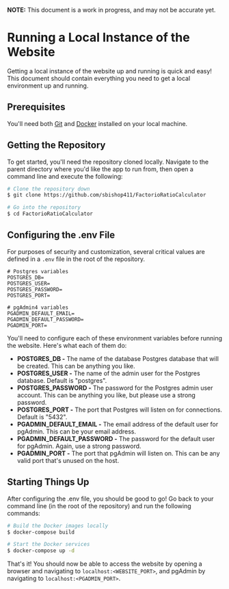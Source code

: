 **NOTE:** This document is a work in progress, and may not be accurate yet.

# Running a Local Instance of the Website
Getting a local instance of the website up and running is quick and easy! This document should contain everything you need to get a local environment up and running.

## Prerequisites
You'll need both [Git](https://git-scm.com/) and [Docker](https://www.docker.com/) installed on your local machine.

## Getting the Repository
To get started, you'll need the repository cloned locally. Navigate to the parent directory where you'd like the app to run from, then open a command line and execute the following:
```bash
# Clone the repository down
$ git clone https://github.com/sbishop411/FactorioRatioCalculator

# Go into the repository
$ cd FactorioRatioCalculator
```

## Configuring the .env File
For purposes of security and customization, several critical values are defined in a `.env` file in the root of the repository. 

```
# Postgres variables
POSTGRES_DB=
POSTGRES_USER=
POSTGRES_PASSWORD=
POSTGRES_PORT=

# pgAdmin4 variables
PGADMIN_DEFAULT_EMAIL=
PGADMIN_DEFAULT_PASSWORD=
PGADMIN_PORT=
```

You'll need to configure each of these environment variables before running the website. Here's what each of them do:
* **POSTGRES_DB -** The name of the database Postgres database that will be created. This can be anything you like.
* **POSTGRES_USER -** The name of the admin user for the Postgres database. Default is "postgres".
* **POSTGRES_PASSWORD -** The password for the Postgres admin user account. This can be anything you like, but please use a strong password.
* **POSTGRES_PORT -** The port that Postgres will listen on for connections. Default is "5432".
* **PGADMIN_DEFAULT_EMAIL -** The email address of the default user for pgAdmin. This can be your email address.
* **PGADMIN_DEFAULT_PASSWORD -** The password for the default user for pgAdmin. Again, use a strong password.
* **PGADMIN_PORT -** The port that pgAdmin will listen on. This can be any valid port that's unused on the host.

## Starting Things Up
After configuring the .env file, you should be good to go! Go back to your command line (in the root of the repository) and run the following commands:
``` bash
# Build the Docker images locally
$ docker-compose build

# Start the Docker services
$ docker-compose up -d
```

That's it! You should now be able to access the website by opening a browser and navigating to `localhost:<WEBSITE_PORT>`, and pgAdmin by navigating to `localhost:<PGADMIN_PORT>`.